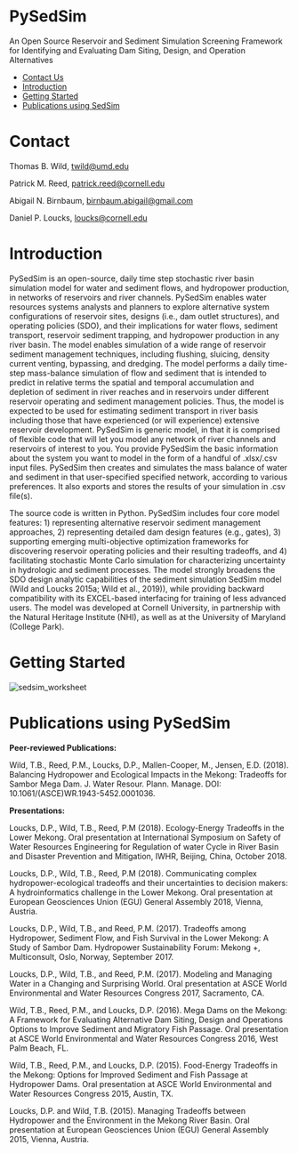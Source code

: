 # PySedSim
An Open Source Reservoir and Sediment Simulation Screening Framework for Identifying and Evaluating Dam Siting, Design, and Operation Alternatives

- [Contact Us](#Contact)
- [Introduction](#Introduction)
- [Getting Started](#InstallGuide)
- [Publications using SedSim](#Pubs)

# <a name="Contact Us"></a>Contact
Thomas B. Wild, twild@umd.edu

Patrick M. Reed, patrick.reed@cornell.edu

Abigail N. Birnbaum, birnbaum.abigail@gmail.com

Daniel P. Loucks, loucks@cornell.edu

# <a name="Introduction"></a>Introduction

PySedSim is an open-source, daily time step stochastic river basin simulation model for water and sediment flows, and hydropower production, in networks of reservoirs and river channels. PySedSim enables water resources systems analysts and planners to explore alternative system configurations of reservoir sites, designs (i.e., dam outlet structures), and operating policies (SDO), and their implications for water flows, sediment transport, reservoir sediment trapping, and hydropower production in any river basin. The model enables simulation of a wide range of reservoir sediment management techniques, including flushing, sluicing, density current venting, bypassing, and dredging. The model performs a daily time-step mass-balance simulation of flow and sediment that is intended to predict in relative terms the spatial and temporal accumulation and depletion of sediment in river reaches and in reservoirs under different reservoir operating and sediment management policies. Thus, the model is expected to be used for estimating sediment transport in river basis including those that have experienced (or will experience) extensive reservoir development. PySedSim is generic model, in that it is comprised of flexible code that will let you model any network of river channels and reservoirs of interest to you. You provide PySedSim the basic information about the system you want to model in the form of a handful of .xlsx/.csv input files. PySedSim then creates and simulates the mass balance of water and sediment in that user-specified specified network, according to various preferences. It also exports and stores the results of your simulation in .csv file(s).

The source code is written in Python. PySedSim includes four core model features: 1) representing alternative reservoir sediment management approaches, 2) representing detailed dam design features (e.g., gates), 3) supporting emerging multi-objective optimization frameworks for discovering reservoir operating policies and their resulting tradeoffs, and 4) facilitating stochastic Monte Carlo simulation for characterizing uncertainty in hydrologic and sediment processes. The model strongly broadens the SDO design analytic capabilities of the sediment simulation SedSim model (Wild and Loucks 2015a; Wild et al., 2019)), while providing backward compatibility with its EXCEL-based interfacing for training of less advanced users. The model was developed at Cornell University, in partnership with the Natural Heritage Institute (NHI), as well as at the University of Maryland (College Park).

# <a name="InstallGuide"></a>Getting Started

![sedsim_worksheet](/images/Capture.PNG)


# <a name="Pubs"></a>Publications using PySedSim

<strong> Peer-reviewed Publications: </strong>

Wild, T.B., Reed, P.M., Loucks, D.P., Mallen-Cooper, M., Jensen, E.D. (2018). Balancing Hydropower and Ecological Impacts in the Mekong: Tradeoffs for Sambor Mega Dam. J. Water Resour. Plann. Manage. DOI: 10.1061/(ASCE)WR.1943-5452.0001036.

<strong> Presentations: </strong>

Loucks, D.P., Wild, T.B., Reed, P.M (2018). Ecology-Energy Tradeoffs in the Lower Mekong. Oral presentation at International Symposium on Safety of Water Resources Engineering for Regulation of water Cycle in River Basin and Disaster Prevention and Mitigation, IWHR, Beijing, China, October 2018.

Loucks, D.P., Wild, T.B., Reed, P.M (2018). Communicating complex hydropower-ecological tradeoffs and their uncertainties to decision makers: A hydroinformatics challenge in the Lower Mekong. Oral presentation at European Geosciences Union (EGU) General Assembly 2018, Vienna, Austria. 

Loucks, D.P., Wild, T.B., and Reed, P.M. (2017). Tradeoffs among Hydropower, Sediment Flow, and Fish Survival in the Lower Mekong: A Study of Sambor Dam. Hydropower Sustainability Forum: Mekong +, Multiconsult, Oslo, Norway, September 2017.

Loucks, D.P., Wild, T.B., and Reed, P.M. (2017). Modeling and Managing Water in a Changing and Surprising World. Oral presentation at ASCE World Environmental and Water Resources Congress 2017, Sacramento, CA.

Wild, T.B., Reed, P.M., and Loucks, D.P. (2016). Mega Dams on the Mekong: A Framework for Evaluating Alternative Dam Siting, Design and Operations Options to Improve Sediment and Migratory Fish Passage. Oral presentation at ASCE World Environmental and Water Resources Congress 2016, West Palm Beach, FL.

Wild, T.B., Reed, P.M., and Loucks, D.P. (2015). Food-Energy Tradeoffs in the Mekong: Options for Improved Sediment and Fish Passage at Hydropower Dams. Oral presentation at ASCE World Environmental and Water Resources Congress 2015, Austin, TX.

Loucks, D.P. and Wild, T.B. (2015). Managing Tradeoffs between Hydropower and the Environment in the Mekong River Basin. Oral presentation at European Geosciences Union (EGU) General Assembly 2015, Vienna, Austria.
